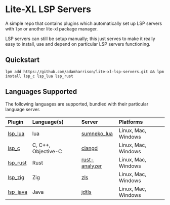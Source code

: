 # Lite-XL LSP Servers

A simple repo that contains plugins which automatically set up LSP servers with `lpm` or another
lite-xl package manager.

LSP servers can still be setup manually; this just serves to make it really easy to install, use
and depend on particular LSP servers functioning.

## Quickstart

```
lpm add https://github.com/adamharrison/lite-xl-lsp-servers.git && lpm install lsp_c lsp_lua lsp_rust
```

## Languages Supported

The following languages are supported, bundled with their particular language server.

| Plugin                                       | Language(s)          | Server                                                          | Platforms
| :------------------------------------------- | :------------------- | :-------------------------------------------------------------- | :--------
| [lsp_lua](/plugins/lsp_lua.lua?raw=1)        | lua                  | [sumneko_lua](https://github.com/sumneko/lua-language-server)   | Linux, Mac, Windows
| [lsp_c](/plugins/lsp_c.lua?raw=1)            | C, C++, Objective-C  | [clangd](https://github.com/clangd/clangd)                      | Linux, Mac, Windows
| [lsp_rust](/plugins/lsp_rust.lua?raw=1)      | Rust                 | [rust-analyzer](https://github.com/rust-lang/rust-analyzer)     | Linux, Mac, Windows
| [lsp_zig](/plugins/lsp_zig.lua?raw=1)        | Zig                  | [zls](https://github.com/zigtools/zls)                          | Linux, Mac, Windows
| [lsp_java](/plugins/lsp_java.lua?raw=1)      | Java                 | [jdtls](https://github.com/eclipse-jdtls/eclipse.jdt.ls)        | Linux, Mac, Windows
